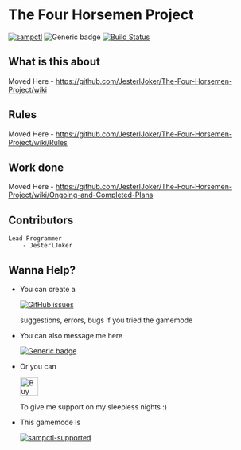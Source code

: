 # The Four Horsemen Project

[![sampctl](https://shields.southcla.ws/badge/sampctl-tfhm-2f2f2f.svg?style=for-the-badge)](https://github.com/JesterlJoker/The-Four-Horsemen-Project)
![Generic badge](https://img.shields.io/badge/Unreleased-v0.0.1a-blue.svg?style=for-the-badge)
[![Build Status](https://travis-ci.org/JesterlJoker/The-Four-Horsemen-Project.svg?branch=master)](https://travis-ci.org/JesterlJoker/The-Four-Horsemen-Project)
## What is this about

Moved Here - https://github.com/JesterlJoker/The-Four-Horsemen-Project/wiki

## Rules

Moved Here - https://github.com/JesterlJoker/The-Four-Horsemen-Project/wiki/Rules

## Work done

Moved Here - https://github.com/JesterlJoker/The-Four-Horsemen-Project/wiki/Ongoing-and-Completed-Plans
## Contributors
    Lead Programmer
        - JesterlJoker

## Wanna Help?
- You can create a 

    [![GitHub issues](https://img.shields.io/github/issues/JesterlJoker/The-Four-Horsemen-Project.svg?style=for-the-badge)](https://github.com/JesterlJoker/The-Four-Horsemen-Project/issues)

    suggestions, errors, bugs if you tried the gamemode
- You can also message me here

    [![Generic badge](https://img.shields.io/badge/SAMP-JesterlJoker-blue.svg?style=for-the-badge)](http://forum.sa-mp.com/member.php?u=256400)

- Or you can

    <a href='https://ko-fi.com/P5P8BW2D' target='_blank'><img height='36' style='border:0px;height:36px;' src='https://az743702.vo.msecnd.net/cdn/kofi2.png?v=0' border='0' alt='Buy Me a Coffee at ko-fi.com' /></a>

    To give me support on my sleepless nights :)

- This gamemode is

    [![sampctl-supported](https://shields.southcla.ws/badge/sampctl-supported-2f2f2f.svg?style=for-the-badge)](http://bit.ly/sampctl) 